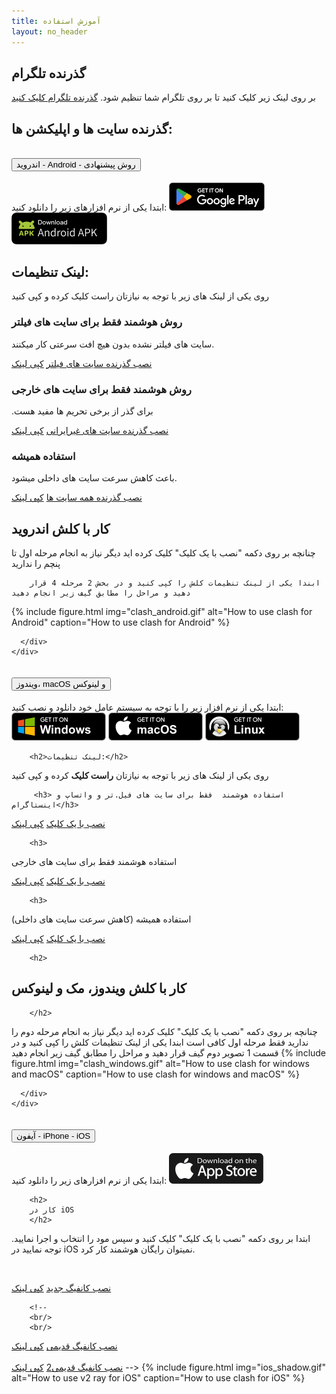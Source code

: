 ```yaml
---
title: آموزش استفاده
layout: no_header
---
```


## گذرنده تلگرام

بر روی لینک زیر کلیک کنید تا بر روی تلگرام شما تنظیم شود.
<a href="tg://proxy?server=serverip&port=443&secret=eeusersecret6d61696c2e676f6f676c652e636f6d" class='btn btn-primary'>گذرنده تلگرام کلیک کنید</a>

<!--
# گذرنده سیگنال
بر روی لینک زیر کلیک کنید تا بر روی سیگنال شما تنظیم شود.
<a href="https://signal.tube/#proxyproviderip/eeusersecret6d61696c2e676f6f676c652e636f6d/" class='btn btn-primary'>گذرنده سیگنال کلیک کنید</a>
-->

## گذرنده سایت ها و اپلیکشن ها:

<div class="accordion" id="accordionExample">
  <div class="accordion-item">
    <h2 class="accordion-header" id="headingOne">
      <button class="accordion-button collapsed" type="button" data-bs-toggle="collapse" data-bs-target="#collapseOne" aria-expanded="true" aria-controls="collapseOne">
        اندروید - Android  - روش پیشنهادی
      </button>
    </h2>
    <div id="collapseOne" class="accordion-collapse collapse" aria-labelledby="headingOne" data-bs-parent="#accordionExample">
      <div class="accordion-body">
        ابتدا یکی از نرم افزارهای زیر را دانلود کنید:
<a href="https://play.google.com/store/apps/details?id=com.github.kr328.clash"><img src="/images/google-play-badge.png"></a>
<a href="../gh/Kr328/ClashForAndroid/releases/download/v2.5.11/cfa-2.5.11-premium-universal-release.apk"><img src="/images/android-apk-badge.png"></a>
        <h2> لینک تنظیمات: </h2>
روی یکی از لینک های زیر با توجه به نیازتان راست کلیک کرده و کپی کنید
       <h3> روش هوشمند فقط برای سایت های فیلتر </h3>
سایت های فیلتر نشده بدون هیچ افت سرعتی کار میکنند.

<a href="clash://install-config?url=https://proxyproviderip/usersecret/clash/lite-meta.yml" class="btn btn-primary">نصب گذرنده سایت های فیلتر</a>
<a href="https://proxyproviderip/usersecret/clash/lite-meta.yml" class="btn btn-success copylink">کپی لینک</a>

<h3>
روش هوشمند فقط برای سایت های خارجی

</h3>
.برای گذر از برخی تحریم ها مفید هست

<a href="clash://install-config?url=https://proxyproviderip/usersecret/clash/normal.yml" class="btn btn-primary">نصب گذرنده سایت های غیرایرانی</a>
<a href="https://proxyproviderip/usersecret/clash/normal.yml" class="btn btn-success copylink">کپی لینک</a>

<h3>
استفاده همیشه

</h3>
باعث کاهش سرعت سایت های داخلی میشود.

<a href="clash://install-config?url=https://proxyproviderip/usersecret/clash/all.yml" class="btn btn-primary">نصب گذرنده همه سایت ها</a>
<a href="https://proxyproviderip/usersecret/clash/all.yml" class="btn btn-success copylink">کپی لینک</a>

<h2> کار با کلش اندروید
        </h2>
  
   چنانچه بر روی دکمه "نصب با یک کلیک" کلیک کرده اید دیگر نیاز به انجام مرحله اول تا پنچم را ندارید

<!--
        <div class="alert alert-danger">
        چنانچه با خطای Handshake مواجه شدید، لازم است که ابتدا از طریق روش دوم که در پایین این بخش هست استفاده کنید و سپس ادامه مراحل اینجا را طی کنید.

        </div>
-->

        ابندا یکی از لینک تنظیمات کلش را کپی کنید و در بخش 2 مرحله 4 قرار دهید و مراحل را مطابق گیف زیر انجام دهید

{% include figure.html img="clash_android.gif" alt="How to use clash for Android" caption="How to use clash for Android" %}

      </div>
    </div>

  </div>
  
  
  
<!--
    <div class="accordion-item">
    <h2 class="accordion-header" id="headingThree3">
      <button class="accordion-button collapsed" type="button" data-bs-toggle="collapse" data-bs-target="#collapseThree3" aria-expanded="false" aria-controls="collapseThree3">
        اندروید روش دوم- در صورت بروز مشکل در روش اول
      </button>
    </h2>
    <div id="collapseThree3" class="accordion-collapse collapse" aria-labelledby="headingThree3" data-bs-parent="#accordionExample">
      <div class="accordion-body">
        
        ابتدا یکی از نرم افزارهای زیر را دانلود کنید:
        <a href="https://play.google.com/store/apps/details?id=io.nekohasekai.sagernet"><img src="/images/google-play-badge.png"></a>
<a href="../gh/SagerNet/SagerNet/releases/download/0.8.1-rc02/SN-0.8.1-rc02-arm64-v8a.apk"><img src="/images/android-apk-badge.png"></a>
        
                
        <h2>
        کار با گذرنده در اندروید روش 2
        </h2>
ابتدا  بر روی دکمه "نصب با یک کلیک" کلیک کنید و سپس گذرنده را انتخاب و اجرا نمایید. 
        <br/>
<a href="ss://chacha20-ietf-poly1305:usersecret@proxyproviderip:443?plugin=v2ray-plugin%3Bmode%3Dwebsocket%3Bpath%3D%2Fusersecret%2Fv2ray%2F%3Bhost%3Dproxyproviderip%3Btls&udp-over-tcp=true#v2ray_proxyproviderip" class="btn btn-primary">نصب کانفیگ v2ray</a>
<a href="ss://chacha20-ietf-poly1305:usersecret@proxyproviderip:443?plugin=v2ray-plugin%3Bmode%3Dwebsocket%3Bpath%3D%2Fusersecret%2Fv2ray%2F%3Bhost%3Dproxyproviderip%3Btls&udp-over-tcp=true#v2ray_proxyproviderip" class="btn btn-success copylink">کپی لینک</a>
<br/>
        <br/>
<a href="ss://chacha20-ietf-poly1305:usersecret@proxyproviderip:443?plugin=obfs-local%3Bobfs%3Dtls%3Bobfs-host%3Dwww.google.com&udp-over-tcp=true#proxyproviderip" class="btn btn-primary">نصب کانفیگ faketls</a>
<a href="ss://chacha20-ietf-poly1305:usersecret@proxyproviderip:443?plugin=obfs-local%3Bobfs%3Dtls%3Bobfs-host%3Dwww.google.com&udp-over-tcp=true#proxyproviderip" class="btn btn-success copylink">کپی لینک</a>
<br />
        <br />
        
        
<a href='vmess://{"add":"proxyproviderip","aid":"0","host":"cloudprovider","id":"f1f1b4c7-33e7-be38-4903-70d4bdf65539","net":"ws","path":"/usersecret/vmess/","port":"443","ps":"proxyproviderip","scy":"chacha20-poly1305","sni":"proxyproviderip","tls":"tls","type":"","v":"2"}' class="btn btn-primary"> نصب کانفیگ vmess</a>
<a href='vmess://{"add":"proxyproviderip","aid":"0","host":"cloudprovider","id":"f1f1b4c7-33e7-be38-4903-70d4bdf65539","net":"ws","path":"/usersecret/vmess/","port":"443","ps":"test","scy":"chacha20-poly1305","sni":"proxyproviderip","tls":"tls","type":"","v":"2"}' class="btn btn-success copylink">کپی لینک</a>

      </div>
    </div>

</div>
-->
      
  
  
  
  
  
  
  
  <div class="accordion-item">
    <h2 class="accordion-header" id="headingTwo">
      <button class="accordion-button collapsed" type="button" data-bs-toggle="collapse" data-bs-target="#collapseTwo" aria-expanded="false" aria-controls="collapseTwo">
        ویندوز، macOS و لینوکس
      </button>
    </h2>
    <div id="collapseTwo" class="accordion-collapse collapse" aria-labelledby="headingTwo" data-bs-parent="#accordionExample">
      <div class="accordion-body">
        ابتدا یکی از نرم افزار زیر را با توجه به سیستم عامل خود دانلود و نصب کنید:
        <a href="../gh/Fndroid/clash_for_windows_pkg/releases/download/0.20.4/Clash.for.Windows.Setup.0.20.4.exe"><img src="/images/BadgeWindows.png"></a>
   <a href="../gh/Fndroid/clash_for_windows_pkg/releases/download/0.20.4/Clash.for.Windows-0.20.4.dmg"><img src="/images/BadgeMacOS.png"></a>
           <a href="../gh/Fndroid/clash_for_windows_pkg/releases/download/0.20.5/Clash.for.Windows-0.20.5-x64-linux.tar.gz"><img src="/images/BadgeLinux.png"></a>

        <h2>لینک تنظیمات:</h2>

روی یکی از لینک های زیر با توجه به نیازتان **راست کلیک** کرده و کپی کنید

         <h3> استفاده هوشمند  فقط برای سایت های فیل.تر و واتساپ و اینستاگرام</h3>

<a href="clash://install-config?url=https://proxyproviderip/usersecret/clash/lite-meta.yml" class="btn btn-primary">نصب با یک کلیک</a>
<a href="https://proxyproviderip/usersecret/clash/lite-meta.yml" class="btn btn-success copylink">کپی لینک</a>

<!--
<h3>استفاده هوشمند از فیلترشکن فقط برای سایت های فیلتر</h3>

<a href="clash://install-config?url=https://proxyproviderip/usersecret/clash/lite.yml" class="btn btn-primary">نصب با یک کلیک</a>
<a href="https://proxyproviderip/usersecret/clash/lite.yml" class="btn btn-success copylink">کپی لینک</a>
 -->

        <h3>

استفاده هوشمند فقط برای سایت های خارجی

</h3>
<a href="clash://install-config?url=https://proxyproviderip/usersecret/clash/normal.yml" class="btn btn-primary">نصب با یک کلیک</a>
<a href="https://proxyproviderip/usersecret/clash/normal.yml" class="btn btn-success copylink">کپی لینک</a>

        <h3>

استفاده همیشه (کاهش سرعت سایت های داخلی)

</h3>
<a href="clash://install-config?url=https://proxyproviderip/usersecret/clash/all.yml" class="btn btn-primary">نصب با یک کلیک</a>
<a href="https://proxyproviderip/usersecret/clash/all.yml" class="btn btn-success copylink">کپی لینک</a>

        <h2>

## کار با کلش ویندوز، مک و لینوکس

        </h2>

چنانچه بر روی دکمه "نصب با یک کلیک" کلیک کرده اید دیگر نیاز به انجام مرحله دوم را ندارید فقط مرحله اول کافی است
ابندا یکی از لینک تنظیمات کلش را کپی کنید و در قسمت 1 تصویر دوم گیف قرار دهید و مراحل را مطابق گیف زیر انجام دهید
{% include figure.html img="clash_windows.gif" alt="How to use clash for windows and macOS" caption="How to use clash for windows and macOS" %}

      </div>
    </div>

  </div>
  <div class="accordion-item">
    <h2 class="accordion-header" id="headingThree">
      <button class="accordion-button collapsed" type="button" data-bs-toggle="collapse" data-bs-target="#collapseThree" aria-expanded="false" aria-controls="collapseThree">
        آیفون - iPhone - iOS
      </button>
    </h2>
    <div id="collapseThree" class="accordion-collapse collapse" aria-labelledby="headingThree" data-bs-parent="#accordionExample">
      <div class="accordion-body">
        ابتدا یکی از نرم افزارهای زیر را دانلود کنید:
        <a href="https://apps.apple.com/us/app/shadowlink-shadowsocks-vpn/id1439686518"><img src="/images/badgeiOS.png"></a>
                
        <h2>
        کار در iOS
        </h2>
ابتدا  بر روی دکمه "نصب با یک کلیک" کلیک کنید و سپس مود را انتخاب و اجرا نمایید. توجه نمایید در iOS نمیتوان رایگان هوشمند کار کرد. 
        
<br/>

<a href='vmess://{"add":"proxyproviderip","aid":"0","host":"cloudprovider","id":"userguidsecret","net":"ws","path":"/usersecret/vmess/","port":"443","ps":"proxyproviderip","scy":"chacha20-poly1305","sni":"proxyproviderip","tls":"tls","type":"","v":"2"}' class="btn btn-primary"> نصب کانفیگ جدید</a>
<a href='vmess://{"add":"proxyproviderip","aid":"0","host":"cloudprovider","id":"userguidsecret","net":"ws","path":"/usersecret/vmess/","port":"443","ps":"test","scy":"chacha20-poly1305","sni":"proxyproviderip","tls":"tls","type":"","v":"2"}' class="btn btn-success copylink">کپی لینک</a>

        <!--
        <br/>
        <br/>

<a href="ss://chacha20-ietf-poly1305:usersecret@proxyproviderip:443?plugin=v2ray-plugin%3Bmode%3Dwebsocket%3Bpath%3D%2Fusersecret%2Fv2ray%2F%3Bhost%3Dproxyproviderip%3Btls&udp-over-tcp=true#v2ray_proxyproviderip" class="btn btn-primary"> نصب کانفیگ قدیمی</a>
<a href="ss://chacha20-ietf-poly1305:usersecret@proxyproviderip:443?plugin=v2ray-plugin%3Bmode%3Dwebsocket%3Bpath%3D%2Fusersecret%2Fv2ray%2F%3Bhost%3Dproxyproviderip%3Btls&udp-over-tcp=true#v2ray_proxyproviderip" class="btn btn-success copylink">کپی لینک</a>
<br/>
<br/>
<a href="ss://chacha20-ietf-poly1305:usersecret@proxyproviderip:443?plugin=obfs-local%3Bobfs%3Dtls%3Bobfs-host%3Dwww.google.com&udp-over-tcp=true#proxyproviderip" class="btn btn-primary">نصب کانفیگ قدیمی2</a>
<a href="ss://chacha20-ietf-poly1305:usersecret@proxyproviderip:443?plugin=obfs-local%3Bobfs%3Dtls%3Bobfs-host%3Dwww.google.com&udp-over-tcp=true#proxyproviderip" class="btn btn-success copylink">کپی لینک</a>
-->
{% include figure.html img="ios_shadow.gif" alt="How to use v2 ray for iOS" caption="How to use clash for iOS" %}

</div>
</div>

  </div>
</div>

<style>
.text-break {
    word-wrap: break-word!important;
    word-break: break-word!important;
}
  </style>
<script>
  function parseQuery(queryString) {
    var query = {};
    var pairs = (queryString[0] === '?' ? queryString.substr(1) : queryString).split('&');
    for (var i = 0; i < pairs.length; i++) {
        var pair = pairs[i].split('=');
        query[decodeURIComponent(pair[0])] = decodeURIComponent(pair[1] || '');
    }
    return query;
}
                                     
  secret=document.location.pathname.split('/')[1];
  
  host=document.location.host;
  cloudprovid=document.location.host;
                                     
  function replace_info(str){
    str=str.replaceAll('usersecret',secret);                                     
    str=str.replaceAll('proxyproviderip',host);
    str=str.replaceAll('cloudprovider',cloudprovid);
  
    if (str.startsWith('vmess://'))
      return "vmess://"+btoa(str.substring("vmess://".length))
    return str;
  }
    
  
  codes=document.getElementsByTagName('code');
  for (i=0; i<codes.length;i++){
    codes[i].innerHTML=replace_info(codes[i].innerHTML);
  }
  
  as=document.getElementsByTagName('a');
  for (i=0; i<as.length;i++){
    as[i].href=replace_info(as[i].href);
    as[i].innerHTML=replace_info(as[i].innerHTML);
  }

  copy_links=document.getElementsByClassName('copylink');
  function copy_click(e){
    e.preventDefault(); 
    console.log(this);console.log(e);
    var link=this.href;
    navigator.clipboard.writeText(link).then(function() {
      alert('Link Copied to clipboard '+link);
    }, function(err) {
        window.prompt("Copy to clipboard: Ctrl+C, Enter", link);
    });
  }
  for (i=0; i<copy_links.length;i++){
    copy_links[i].onclick=copy_click;
  }
</script>
